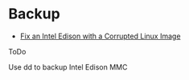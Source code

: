 Backup
==

- [Fix an Intel Edison with a Corrupted Linux Image ](http://www.instructables.com/id/Fix-an-Intel-Edison-with-a-Corrupted-Linux-Image/)

ToDo

Use dd to backup Intel Edison MMC

